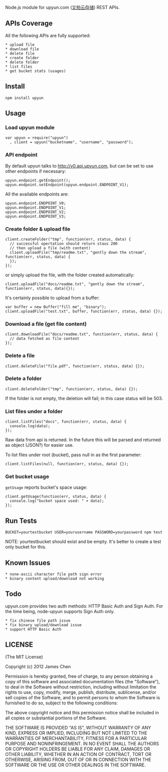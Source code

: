 Node.js module for upyun.com ([又拍云存储](https://www.upyun.com/)) REST APIs.

## APIs Coverage

All the following APIs are fully supported:

    * upload file
    * download file
    * delete file
    * create folder
    * delete folder
    * list files
    * get bucket stats (usages)

## Install

    npm install upyun

## Usage

### Load upyun module

    var upyun = require("upyun")
      , client = upyun("bucketname", "username", "password");

### API endpoint

By default upyun talks to http://v0.api.upyun.com, but can be set to use other endpoints if necessary:

    upyun.endpoint.getEndpoint();
    upyun.endpoint.setEndpoint(upyun.endpoint.ENDPOINT_V1);

All the available endpoints are:

    upyun.endpoint.ENDPOINT_V0;
    upyun.endpoint.ENDPOINT_V1;
    upyun.endpoint.ENDPOINT_V2;
    upyun.endpoint.ENDPOINT_V3;

### Create folder &amp; upload file

    client.createFolder("tmp", function(err, status, data) {
      // successful opertation should return staus 200
      // then upload a file (with content)
      client.uploadFile("tmp/readme.txt", "gently down the stream", function(err, status, data) {
      });
    });

or simply upload the file, with the folder created automatically:

    client.uploadFile("docs/readme.txt", "gently down the stream", function(err, status, data){});

It's certainly possible to upload from a buffer:

    var buffer = new Buffer("fill me", "binary");
    client.uploadFile("test.txt", buffer, function(err, status, data) {});

### Download a file (get file content)

    client.downloadFile("docs/readme.txt", function(err, status, data) {
      // data fetched as file content
    });

### Delete a file

    client.deleteFile("file.pdf", function(err, status, data) {});

### Delete a folder

    client.deleteFolder("tmp", function(err, status, data) {});

If the folder is not empty, the deletion will fail; in this case status will be 503.

### List files under a folder

    client.listFiles("docs", function(err, status, data) {
      console.log(data);
    });

Raw data from api is returned. In the future this will be parsed and returned as object (JSON?) for easier use.

To list files under root (bucket), pass null in as the first parameter:

    client.listFiles(null, function(err, status, data) {});

### Get bucket usage

`getUsage` reports bucket's space usage:

    client.getUsage(function(err, status, data) {
      console.log("bucket space used: " + data);
    });

## Run Tests

    BUCKET=yourtestbucket USER=yourusername PASSWORD=yourpassword npm test

NOTE: yourtestbucket should exist and be empty. It's better to create a test only bucket for this.

## Known Issues

    * none-ascii character file path sign error
    * binary content upload/download not working

## Todo

upyun.com provides two auth methods: HTTP Basic Auth and Sign Auth. For the time being, node-upyun supports Sign Auth only.

    * fix chinese file path issue
    * fix binary upload/download issue
    * support HTTP Basic Auth

## LICENSE

(The MIT License)

Copyright (c) 2012 James Chen

Permission is hereby granted, free of charge, to any person obtaining a copy of this software and associated documentation files (the "Software"), to deal in the Software without restriction, including without limitation the rights to use, copy, modify, merge, publish, distribute, sublicense, and/or sell copies of the Software, and to permit persons to whom the Software is furnished to do so, subject to the following conditions:

The above copyright notice and this permission notice shall be included in all copies or substantial portions of the Software.

THE SOFTWARE IS PROVIDED "AS IS", WITHOUT WARRANTY OF ANY KIND, EXPRESS OR IMPLIED, INCLUDING BUT NOT LIMITED TO THE WARRANTIES OF MERCHANTABILITY, FITNESS FOR A PARTICULAR PURPOSE AND NONINFRINGEMENT. IN NO EVENT SHALL THE AUTHORS OR COPYRIGHT HOLDERS BE LIABLE FOR ANY CLAIM, DAMAGES OR OTHER LIABILITY, WHETHER IN AN ACTION OF CONTRACT, TORT OR OTHERWISE, ARISING FROM, OUT OF OR IN CONNECTION WITH THE SOFTWARE OR THE USE OR OTHER DEALINGS IN THE SOFTWARE.

